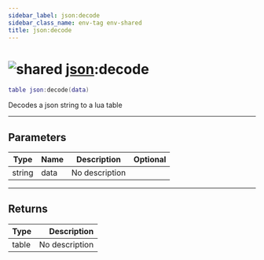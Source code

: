 ```yaml
---
sidebar_label: json:decode
sidebar_class_name: env-tag env-shared
title: json:decode
---
```


# <img src='/img/wiki/shared.png' alt='shared' classname='env-tag' /> [json](../json/README.md):decode

```lua
table json:decode(data)
```

Decodes a json string to a lua table<br/>

-----------------
## Parameters

| Type   | Name | Description | Optional |
| ------ | ---- | ----------- | -------: |
| string | data | No description |   |

-----------------
## Returns

| Type   | Description |
| ------ | ----------: |
| table | No description |
